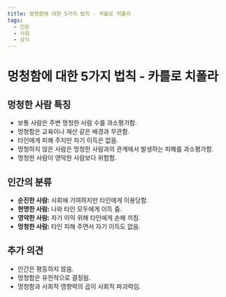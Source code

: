 ```yaml
---
title: 멍청함에 대한 5가지 법칙 - 카를로 치폴라
tags:
  - 인문
  - 사회
  - 상식
---
```

# 멍청함에 대한 5가지 법칙 - 카를로 치폴라

## 멍청한 사람 특징
- 보통 사람은 주변 멍청한 사람 수를 과소평가함.
- 멍청함은 교육이나 재산 같은 배경과 무관함.
- 타인에게 피해 주지만 자기 이득은 없음.
- 멍청하지 않은 사람은 멍청한 사람과의 관계에서 발생하는 피해를 과소평가함.
- 멍청한 사람이 영악한 사람보다 위험함.

## 인간의 분류
- **순진한 사람:** 사회에 기여하지만 타인에게 이용당함.
- **현명한 사람:** 나와 타인 모두에게 이득 줌.
- **영악한 사람:** 자기 이익 위해 타인에게 손해 끼침.
- **멍청한 사람:** 타인 피해 주면서 자기 이득도 없음.

## 추가 의견
- 인간은 평등하지 않음.
- 멍청함은 유전적으로 결정됨.
- 멍청함과 사회적 영향력의 곱이 사회적 파괴력임.